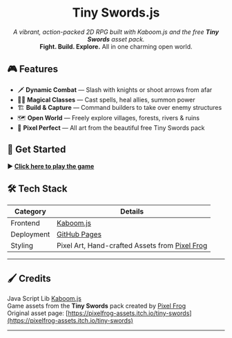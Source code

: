 <h1 align="center">
  Tiny Swords.js
</h1>

<p align="center">
  <em>A vibrant, action-packed 2D RPG built with Kaboom.js and the free <strong>Tiny Swords</strong> asset pack.</em><br>
  <strong>Fight. Build. Explore.</strong> All in one charming open world.
</p>



## 🎮 Features

- 🗡️ **Dynamic Combat** — Slash with knights or shoot arrows from afar  
- 🧙‍♂️ **Magical Classes** — Cast spells, heal allies, summon power  
- 🏗️ **Build & Capture** — Command builders to take over enemy structures  
- 🗺️ **Open World** — Freely explore villages, forests, rivers & ruins  
- 🎨 **Pixel Perfect** — All art from the beautiful free Tiny Swords pack  


## 🚀 Get Started

**▶️ [Click here to play the game](https://divya-darshan.github.io/TinySwordJs/)**


## 🛠️ Tech Stack

| **Category**   | **Details**                                                                 |
|----------------|------------------------------------------------------------------------------|
| Frontend       | [Kaboom.js](https://kaboomjs.com/)                                          |
| Deployment     | [GitHub Pages](https://divya-darshan.github.io/TinySwordJs/)                |
| Styling        | Pixel Art, Hand-crafted Assets from [Pixel Frog](https://pixelfrog-assets.itch.io/) |
---

## 🖌️ Credits


Java Script Lib [Kaboom.js](https://kaboomjs.com/)    
Game assets from the **Tiny Swords** pack created by [Pixel Frog](https://pixelfrog-assets.itch.io/)  
Original asset page: [https://pixelfrog-assets.itch.io/tiny-swords](https://pixelfrog-assets.itch.io/tiny-swords)  

---
